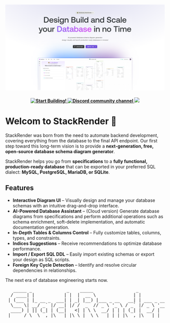 

![App Screenshot](https://github.com/stackrender/.github/blob/main/assets/white_hero.PNG?raw=true)
<h4 align="center">
  <a href="https://www.stackrender.io">
    <img src="https://img.shields.io/badge/Start%20Building!-gray.svg?logo=data:image/svg+xml;base64,PHN2ZyBmaWxsPSIjRkZENzAwIiB4bWxucz0iaHR0cDovL3d3dy53My5vcmcvMjAwMC9zdmciIHdpZHRoPSIxMiIgaGVpZ2h0PSIxMiIgdmlld0JveD0iMCAwIDI0IDI0Ij48cGF0aCBkPSJNMTMgMyBMMiAxMyBoNyBMMTEgMjEgTDIyIDExIGgtNyBMIDEzIDMgeiIvPjwvc3ZnPg==" alt="Start Building!" />
  </a>
  
  <a href="https://discord.com/invite/DsN8RcPR6Y">
    <img src="https://img.shields.io/discord/1352085267535761448?color=5865F2&label=Discord&logo=discord&logoColor=white" alt="Discord community channel" />
  </a>
  <a href="https://x.com/intent/follow?screen_name=Iam_The_Dev">
    <img src="https://img.shields.io/twitter/follow/Iam_The_Dev?style=social"/>
  </a>

</h4>

# Welcom to StackRender 🚀
StackRender was born from the need to automate backend development, covering everything from the database to the final API endpoint. Our first step toward this long-term vision is to provide a **next-generation, free, open-source database schema diagram generator**.

StackRender helps you go from **specifications** to a **fully functional, production-ready database** that can be exported in your preferred SQL dialect: **MySQL, PostgreSQL, MariaDB, or SQLite**.

 ## Features

- **Interactive Diagram UI** – Visually design and manage your database schemas with an intuitive drag-and-drop interface.  
- **AI-Powered Database Assistant** – (Cloud version) Generate database diagrams from specifications and perform additional operations such as schema enrichment, soft-delete implementation, and automatic documentation generation.  
- **In-Depth Tables & Columns Control** – Fully customize tables, columns, types, and constraints.  
- **Indices Suggestions** – Receive recommendations to optimize database performance.  
- **Import / Export SQL DDL** – Easily import existing schemas or export your design as SQL scripts.  
- **Foreign Key Cycle Detection** – Identify and resolve circular dependencies in relationships.

The next era of database engineering starts now.                                                                                                          

<pre>   _____ _             _    _____                _           
  / ____| |           | |  |  __ \              | |          
 | (___ | |_ __ _  ___| | _| |__) |___ _ __   __| | ___ _ __ 
  \___ \| __/ _` |/ __| |/ /  _  // _ \ '_ \ / _` |/ _ \ '__|
  ____) | || (_| | (__|   <| | \ \  __/ | | | (_| |  __/ |   
 |_____/ \__\__,_|\___|_|\_\_|  \_\___|_| |_|\__,_|\___|_|                                                         
</pre>
                                                                                                                    

